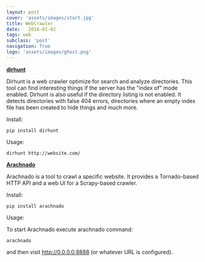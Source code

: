 ```yaml
---
layout: post
cover: 'assets/images/start.jpg'
title: WebCrawler
date:   2018-01-02
tags: web
subclass: 'post'
navigation: True
logo: 'assets/images/ghost.png'
---
```


[**dirhunt**](https://github.com/Nekmo/dirhunt)

Dirhunt is a web crawler optimize for search and analyze directories. This tool can find interesting things if the server has the "index of" mode enabled. Dirhunt is also useful if the directory listing is not enabled. It detects directories with false 404 errors, directories where an empty index file has been created to hide things and much more.

Install:

```
pip install dirhunt
```

Usage:

```
dirhunt http://website.com/
```

[**Arachnado**](https://github.com/TeamHG-Memex/arachnado)

Arachnado is a tool to crawl a specific website. It provides a Tornado-based HTTP API and a web UI for a Scrapy-based crawler.

Install:

```
pip install arachnado
```

Usage:


To start Arachnado execute arachnado command:

```
arachnado
```

and then visit http://0.0.0.0:8888 (or whatever URL is configured).



